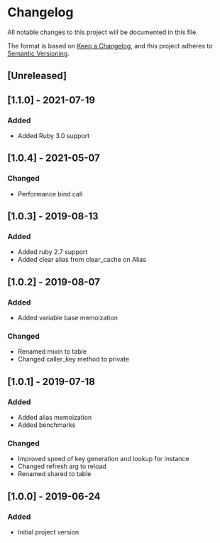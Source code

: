 # Changelog
All notable changes to this project will be documented in this file.

The format is based on [Keep a Changelog](https://keepachangelog.com/en/1.0.0/),
and this project adheres to [Semantic Versioning](https://semver.org/spec/v2.0.0.html).

## [Unreleased]

## [1.1.0] - 2021-07-19
### Added
- Added Ruby 3.0 support

## [1.0.4] - 2021-05-07
### Changed
- Performance bind call

## [1.0.3] - 2019-08-13
### Added
- Added ruby 2.7 support
- Added clear alias from clear_cache on Alias

## [1.0.2] - 2019-08-07
### Added
- Added variable base memoization
### Changed
- Renamed mixin to table
- Changed caller_key method to private

## [1.0.1] - 2019-07-18
### Added
- Added alias memoization
- Added benchmarks
### Changed
- Improved speed of key generation and lookup for instance
- Changed refresh arg to reload
- Renamed shared to table

## [1.0.0] - 2019-06-24
### Added
- Initial project version
